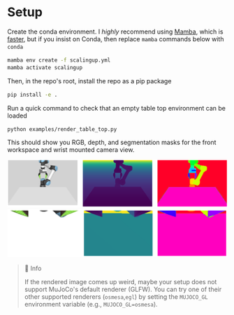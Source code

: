 # Setup

Create the conda environment. I *highly* recommend using [Mamba](https://mamba.readthedocs.io/en/latest/installation.html), which is [faster](https://blog.hpc.qmul.ac.uk/mamba.html#:~:text=mamba%20is%20a%20re%2Dimplementation,Red%20Hat%2C%20Fedora%20and%20OpenSUSE), but if you insist on Conda, then replace `mamba` commands below with `conda`
```sh
mamba env create -f scalingup.yml
mamba activate scalingup
```

Then, in the repo's root, install the repo as a pip package
```sh
pip install -e .
```

Run a quick command to check that an empty table top environment can be loaded
```sh
python examples/render_table_top.py
```
This should show you RGB, depth, and segmentation masks for the front workspace and wrist mounted camera view.

![](assets/render_table_top_front.png)
![](assets/render_table_top_wrist.png)

> 📘 Info
> 
> If the rendered image comes up weird, maybe your setup does not support MuJoCo's default renderer (GLFW).
> You can try one of their other supported renderers (`osmesa`,`egl`) by setting the `MUJOCO_GL` environment variable (e.g., `MUJOCO_GL=osmesa`).
